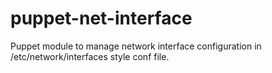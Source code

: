 # puppet-net-interface
Puppet module to manage network interface configuration in /etc/network/interfaces style conf file.

